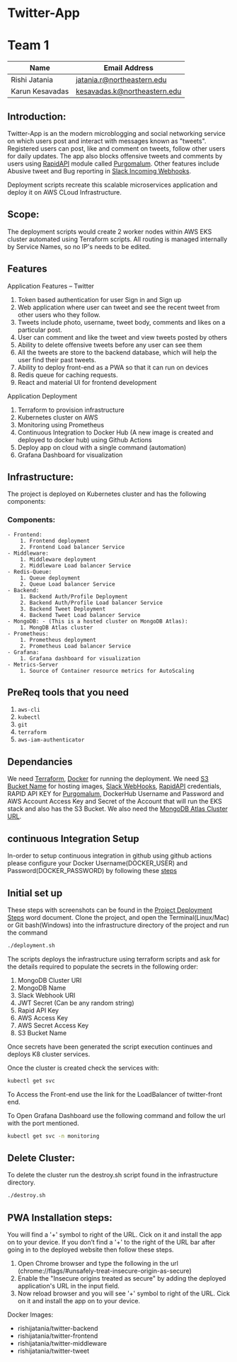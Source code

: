 # Twitter-App

# Team 1

| Name            | Email Address                |
| --------------- | ---------------------------- |
| Rishi Jatania   | jatania.r@northeastern.edu   |
| Karun Kesavadas | kesavadas.k@northeastern.edu |

## Introduction:

Twitter-App is an the modern microblogging and social networking service on which users post and interact with messages known as "tweets". Registered users can post, like and comment on tweets, follow other users for daily updates. The app also blocks offensive tweets and comments by users using [RapidAPI](https://rapidapi.com) module called [Purgomalum](https://rapidapi.com/community/api/PurgoMalum/details). Other features include Abusive tweet and Bug reporting in [Slack Incoming Webhooks](https://api.slack.com/messaging/webhooks).

Deployment scripts recreate this scalable microservices application and deploy it on AWS CLoud Infrastructure.

## Scope:

The deployment scripts would create 2 worker nodes within AWS EKS cluster automated using Terraform scripts. All routing is managed internally by Service Names, so no IP's needs to be edited.

## Features

Application Features – Twitter

1. Token based authentication for user Sign in and Sign up
2. Web application where user can tweet and see the recent tweet from other users who they follow.
3. Tweets include photo, username, tweet body, comments and likes on a particular post.
4. User can comment and like the tweet and view tweets posted by others
5. Ability to delete offensive tweets before any user can see them
6. All the tweets are store to the backend database, which will help the user find their past tweets.
7. Ability to deploy front-end as a PWA so that it can run on devices
8. Redis queue for caching requests.
9. React and material UI for frontend development

Application Deployment

1. Terraform to provision infrastructure
2. Kubernetes cluster on AWS
3. Monitoring using Prometheus
4. Continuous Integration to Docker Hub (A new image is created and deployed to docker hub) using Github Actions
5. Deploy app on cloud with a single command (automation)
6. Grafana Dashboard for visualization

## Infrastructure:

The project is deployed on Kubernetes cluster and has the following components:

### Components:

    - Frontend:
    	1. Frontend deployment
    	2. Frontend Load balancer Service
    - Middleware:
    	1. Middleware deployment
    	2. Middleware Load balancer Service
    - Redis-Queue:
    	1. Queue deployment
    	2. Queue Load balancer Service
    - Backend:
    	1. Backend Auth/Profile Deployment
    	2. Backend Auth/Profile Load balancer Service
    	3. Backend Tweet Deployment
    	4. Backend Tweet Load balancer Service
    - MongoDB: - (This is a hosted cluster on MongoDB Atlas):
    	1. MongDB Atlas cluster
    - Prometheus:
    	1. Prometheus deployment
    	2. Prometheus Load balancer Service
    - Grafana:
    	1. Grafana dashboard for visualization
    - Metrics-Server
    	1. Source of Container resource metrics for AutoScaling

## PreReq tools that you need

1. `aws-cli`
2. `kubectl`
3. `git`
4. `terraform`
5. `aws-iam-authenticator`

## Dependancies

We need [Terraform](https://www.terraform.io/downloads.html), [Docker](https://docs.docker.com/get-docker/) for running the deployment.
We need [S3 Bucket Name](https://aws.amazon.com/s3/) for hosting images, [Slack WebHooks](https://api.slack.com/messaging/webhooks), [RapidAPI](https://rapidapi.com) credentials, RAPID API KEY for [Purgomalum](https://rapidapi.com/community/api/PurgoMalum/details), DockerHub Username and Password and AWS Account Access Key and Secret of the Account that will run the EKS stack and also has the S3 Bucket.
We also need the [MongoDB Atlas Cluster URL](https://www.mongodb.com/cloud).

## continuous Integration Setup

In-order to setup continuous integration in github using github actions please configure your Docker Username(DOCKER_USER) and Password(DOCKER_PASSWORD) by following these [steps](https://secrethub.io/docs/guides/github-actions/#pass-credenitals-to-github-action)

## Initial set up

These steps with screenshots can be found in the [Project Deployment Steps](https://github.com/rishijatania/Twitter-App/blob/main/Project%20Deployment%20Steps.pdf) word document.
Clone the project, and open the Terminal(Linux/Mac) or Git bash(Windows) into the infrastructure directory of the project and run the command

```sh
./deployment.sh
```

The scripts deploys the infrastructure using terraform scripts and ask for the details required to populate the secrets in the following order:

1. MongoDB Cluster URI
2. MongoDB Name
3. Slack Webhook URI
4. JWT Secret (Can be any random string)
5. Rapid API Key
6. AWS Access Key
7. AWS Secret Access Key
8. S3 Bucket Name

Once secrets have been generated the script execution continues and deploys K8 cluster services.

Once the cluster is created check the services with:

```sh
kubectl get svc
```

To Access the Front-end use the link for the LoadBalancer of twitter-front end.

To Open Grafana Dashboard use the following command and follow the url with the port mentioned.

```sh
kubectl get svc -n monitoring
```

## Delete Cluster:

To delete the cluster run the destroy.sh script found in the infrastructure directory.

```sh
./destroy.sh
```

## PWA Installation steps:

You will find a '+' symbol to right of the URL. Cick on it and install the app on to your device.
If you don’t find a '+' to the right of the URL bar after going in to the deployed website then follow these steps.

1. Open Chrome browser and type the following in the url (chrome://flags/#unsafely-treat-insecure-origin-as-secure)
2. Enable the "Insecure origins treated as secure" by adding the deployed application's URL in the input field.
3. Now reload browser and you will see '+' symbol to right of the URL. Cick on it and install the app on to your device.

Docker Images:

- rishijatania/twitter-backend
- rishijatania/twitter-frontend
- rishijatania/twitter-middleware
- rishijatania/twitter-tweet
